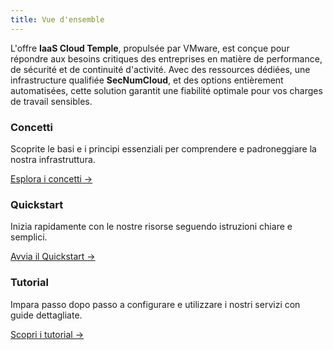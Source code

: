 ```yaml
---
title: Vue d'ensemble
---
```


L'offre **IaaS Cloud Temple**, propulsée par VMware, est conçue pour répondre aux besoins critiques des entreprises en matière de performance, de sécurité et de continuité d'activité. Avec des ressources dédiées, une infrastructure qualifiée **SecNumCloud**, et des options entièrement automatisées, cette solution garantit une fiabilité optimale pour vos charges de travail sensibles. 


<div class="card-grid">
  <div class="card">
    <h3>Concetti</h3>
    <p>Scoprite le basi e i principi essenziali per comprendere e padroneggiare la nostra infrastruttura.</p>
    <a href="concepts" class="card-link">Esplora i concetti &rarr;</a>
  </div>
  <div class="card">
    <h3>Quickstart</h3>
    <p>Inizia rapidamente con le nostre risorse seguendo istruzioni chiare e semplici.</p>
    <a href="quickstart" class="card-link">Avvia il Quickstart &rarr;</a>
  </div>
    <div class="card">
    <h3>Tutorial</h3>
    <p>Impara passo dopo passo a configurare e utilizzare i nostri servizi con guide dettagliate.</p>
    <a href="tutorials" class="card-link">Scopri i tutorial &rarr;</a>
  </div>
</div>